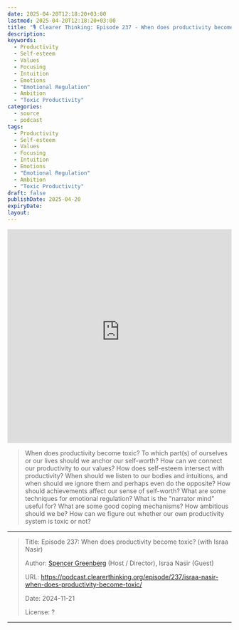 ```yaml
---
date: 2025-04-20T12:18:20+03:00
lastmod: 2025-04-20T12:18:20+03:00
title: "🎙 Clearer Thinking: Episode 237 - When does productivity become toxic? (with Israa Nasir)"
description: 
keywords:
  - Productivity
  - Self-esteem
  - Values
  - Focusing
  - Intuition
  - Emotions
  - "Emotional Regulation"
  - Ambition
  - "Toxic Productivity"
categories:
  - source
  - podcast
tags:
  - Productivity
  - Self-esteem
  - Values
  - Focusing
  - Intuition
  - Emotions
  - "Emotional Regulation"
  - Ambition
  - "Toxic Productivity"
draft: false
publishDate: 2025-04-20
expiryDate: 
layout:
---
```

<embed src="https://podcast.clearerthinking.org/episode/237/israa-nasir-when-does-productivity-become-toxic/" style="width:100%; height: 50vw;">

> When does productivity become toxic? To which part(s) of ourselves or our lives should we anchor our self-worth? How can we connect our productivity to our values? How does self-esteem intersect with productivity? When should we listen to our bodies and intuitions, and when should we ignore them and perhaps even do the opposite? How should achievements affect our sense of self-worth? What are some techniques for emotional regulation? What is the "narrator mind" useful for? What are some good coping mechanisms? How ambitious should we be? How can we figure out whether our own productivity system is toxic or not?

---

> Title: Episode 237: When does productivity become toxic? (with Israa Nasir)
> 
> Author: [Spencer Greenberg](https://www.spencergreenberg.com/) (Host / Director), Israa Nasir (Guest)
> 
> URL: https://podcast.clearerthinking.org/episode/237/israa-nasir-when-does-productivity-become-toxic/
> 
> Date: 2024-11-21
> 
> License: ?

---

